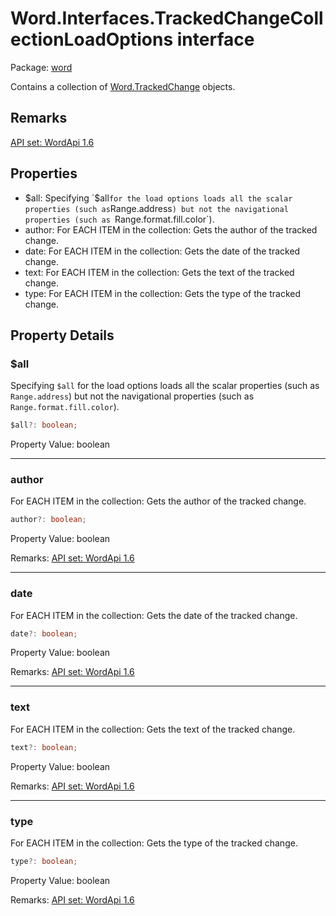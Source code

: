 # Word.Interfaces.TrackedChangeCollectionLoadOptions interface

Package: [word](https://learn.microsoft.com/en-us/javascript/api/word)

Contains a collection of [Word.TrackedChange](https://learn.microsoft.com/en-us/javascript/api/word/word.trackedchange) objects.

## Remarks

[ API set: WordApi 1.6 ](https://learn.microsoft.com/en-us/javascript/api/requirement-sets/word/word-api-requirement-sets)

## Properties

- $all: Specifying `$all` for the load options loads all the scalar properties (such as `Range.address`) but not the navigational properties (such as `Range.format.fill.color`).
- author: For EACH ITEM in the collection: Gets the author of the tracked change.
- date: For EACH ITEM in the collection: Gets the date of the tracked change.
- text: For EACH ITEM in the collection: Gets the text of the tracked change.
- type: For EACH ITEM in the collection: Gets the type of the tracked change.

## Property Details

### $all

Specifying `$all` for the load options loads all the scalar properties (such as `Range.address`) but not the navigational properties (such as `Range.format.fill.color`).

```typescript
$all?: boolean;
```

Property Value: boolean

---

### author

For EACH ITEM in the collection: Gets the author of the tracked change.

```typescript
author?: boolean;
```

Property Value: boolean

Remarks: [ API set: WordApi 1.6 ](https://learn.microsoft.com/en-us/javascript/api/requirement-sets/word/word-api-requirement-sets)

---

### date

For EACH ITEM in the collection: Gets the date of the tracked change.

```typescript
date?: boolean;
```

Property Value: boolean

Remarks: [ API set: WordApi 1.6 ](https://learn.microsoft.com/en-us/javascript/api/requirement-sets/word/word-api-requirement-sets)

---

### text

For EACH ITEM in the collection: Gets the text of the tracked change.

```typescript
text?: boolean;
```

Property Value: boolean

Remarks: [ API set: WordApi 1.6 ](https://learn.microsoft.com/en-us/javascript/api/requirement-sets/word/word-api-requirement-sets)

---

### type

For EACH ITEM in the collection: Gets the type of the tracked change.

```typescript
type?: boolean;
```

Property Value: boolean

Remarks: [ API set: WordApi 1.6 ](https://learn.microsoft.com/en-us/javascript/api/requirement-sets/word/word-api-requirement-sets)